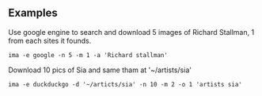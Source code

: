 ## 


## Examples

Use google engine to search and download 5 images of Richard Stallman, 1 from each sites it founds.

```{bash}
ima -e google -n 5 -m 1 -a 'Richard stallman'
```

Download 10 pics of Sia and same tham at '~/artists/sia'

```{bash}
ima -e duckduckgo -d '~/articts/sia' -n 10 -m 2 -o 1 'artists sia'
```
